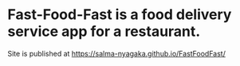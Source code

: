 # Fast-Food-Fast is a food delivery service app for a restaurant.



 Site is published at https://salma-nyagaka.github.io/FastFoodFast/
